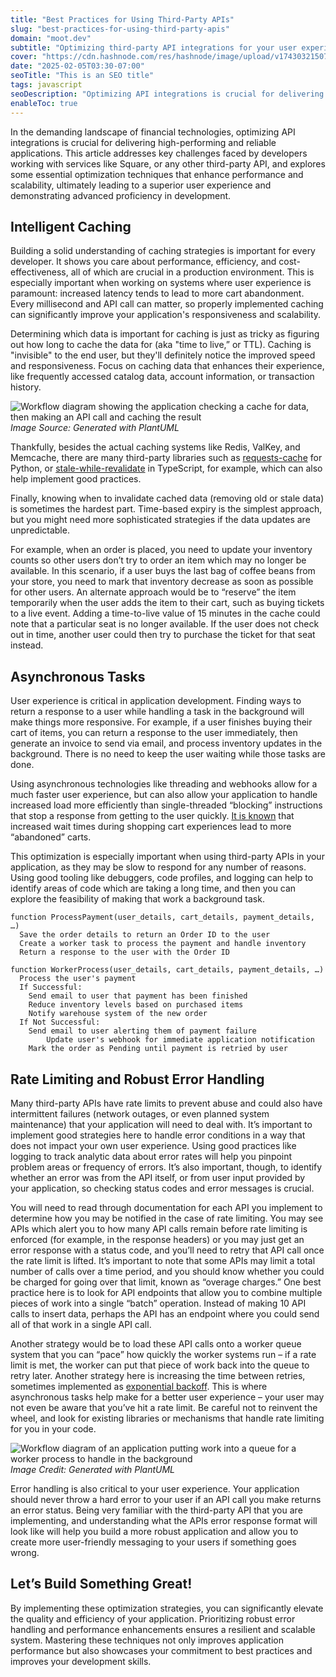 ```yaml
---
title: "Best Practices for Using Third-Party APIs"
slug: "best-practices-for-using-third-party-apis"
domain: "moot.dev"
subtitle: "Optimizing third-party API integrations for your user experience"
cover: "https://cdn.hashnode.com/res/hashnode/image/upload/v1743032150750/rYWwLEtzO.png?auto=format"
date: "2025-02-05T03:30-07:00"
seoTitle: "This is an SEO title"
tags: javascript
seoDescription: "Optimizing API integrations is crucial for delivering high-performing and reliable applications for the best user experience."
enableToc: true
---
```


In the demanding landscape of financial technologies, optimizing API integrations is crucial for delivering high-performing and reliable applications. This article addresses key challenges faced by developers working with services like Square, or any other third-party API, and explores some essential optimization techniques that enhance performance and scalability, ultimately leading to a superior user experience and demonstrating advanced proficiency in development.

## Intelligent Caching

Building a solid understanding of caching strategies is important for every developer. It shows you care about performance, efficiency, and cost-effectiveness, all of which are crucial in a production environment. This is especially important when working on systems where user experience is paramount: increased latency tends to lead to more cart abandonment. Every millisecond and API call can matter, so properly implemented caching can significantly improve your application's responsiveness and scalability.

Determining which data is important for caching is just as tricky as figuring out how long to cache the data for (aka "time to live,” or TTL). Caching is "invisible" to the end user, but they'll definitely notice the improved speed and responsiveness. Focus on caching data that enhances their experience, like frequently accessed catalog data, account information, or transaction history.

![Workflow diagram showing the application checking a cache for data, then making an API call and caching the result](//images.ctfassets.net/1wryd5vd9xez/3nw9ASpzhEC6q1UuoDoBAt/ef18134f0818a3848938a2f2c0e82ffa/image2.png)
*Image Source: Generated with PlantUML*

Thankfully, besides the actual caching systems like Redis, ValKey, and Memcache, there are many third-party libraries such as [requests-cache](https://requests-cache.readthedocs.io/en/stable/) for Python, or [stale-while-revalidate](https://www.npmjs.com/package/stale-while-revalidate-cache) in TypeScript, for example, which can also help implement good practices.

Finally, knowing when to invalidate cached data (removing old or stale data) is sometimes the hardest part. Time-based expiry is the simplest approach, but you might need more sophisticated strategies if the data updates are unpredictable.

For example, when an order is placed, you need to update your inventory counts so other users don’t try to order an item which may no longer be available. In this scenario, if a user buys the last bag of coffee beans from your store, you need to mark that inventory decrease as soon as possible for other users. An alternate approach would be to “reserve” the item temporarily when the user adds the item to their cart, such as buying tickets to a live event. Adding a time-to-live value of 15 minutes in the cache could note that a particular seat is no longer available. If the user does not check out in time, another user could then try to purchase the ticket for that seat instead.

## Asynchronous Tasks

User experience is critical in application development. Finding ways to return a response to a user while handling a task in the background will make things more responsive. For example, if a user finishes buying their cart of items, you can return a response to the user immediately, then generate an invoice to send via email, and process inventory updates in the background. There is no need to keep the user waiting while those tasks are done.

Using asynchronous technologies like threading and webhooks allow for a much faster user experience, but can also allow your application to handle increased load more efficiently than single-threaded “blocking” instructions that stop a response from getting to the user quickly. [It is known](https://www.yottaa.com/evidence-that-site-performance-impacts-conversion-rate/) that increased wait times during shopping cart experiences lead to more “abandoned” carts.

This optimization is especially important when using third-party APIs in your application, as they may be slow to respond for any number of reasons. Using good tooling like debuggers, code profiles, and logging can help to identify areas of code which are taking a long time, and then you can explore the feasibility of making that work a background task.

```plaintext
function ProcessPayment(user_details, cart_details, payment_details, …)
  Save the order details to return an Order ID to the user
  Create a worker task to process the payment and handle inventory
  Return a response to the user with the Order ID

function WorkerProcess(user_details, cart_details, payment_details, …)
  Process the user's payment
  If Successful:
    Send email to user that payment has been finished
    Reduce inventory levels based on purchased items
    Notify warehouse system of the new order
  If Not Successful:
    Send email to user alerting them of payment failure
        Update user's webhook for immediate application notification
    Mark the order as Pending until payment is retried by user
```

## Rate Limiting and Robust Error Handling

Many third-party APIs have rate limits to prevent abuse and could also have intermittent failures (network outages, or even planned system maintenance) that your application will need to deal with. It’s important to implement good strategies here to handle error conditions in a way that does not impact your own user experience. Using good practices like logging to track analytic data about error rates will help you pinpoint problem areas or frequency of errors. It’s also important, though, to identify whether an error was from the API itself, or from user input provided by your application, so checking status codes and error messages is crucial.

You will need to read through documentation for each API you implement to determine how you may be notified in the case of rate limiting. You may see APIs which alert you to how many API calls remain before rate limiting is enforced (for example, in the response headers) or you may just get an error response with a status code, and you’ll need to retry that API call once the rate limit is lifted. It’s important to note that some APIs may limit a total number of calls over a time period, and you should know whether you could be charged for going over that limit, known as “overage charges.” One best practice here is to look for API endpoints that allow you to combine multiple pieces of work into a single “batch” operation. Instead of making 10 API calls to insert data, perhaps the API has an endpoint where you could send all of that work in a single API call.

Another strategy would be to load these API calls onto a worker queue system that you can “pace” how quickly the worker systems run – if a rate limit is met, the worker can put that piece of work back into the queue to retry later. Another strategy here is increasing the time between retries, sometimes implemented as [exponential backoff](https://aws.amazon.com/blogs/architecture/exponential-backoff-and-jitter/). This is where asynchronous tasks help make for a better user experience – your user may not even be aware that you’ve hit a rate limit. Be careful not to reinvent the wheel, and look for existing libraries or mechanisms that handle rate limiting for you in your code.

![Workflow diagram of an application putting work into a queue for a worker process to handle in the background](//images.ctfassets.net/1wryd5vd9xez/6rItWeH2CL8Rn95tSCXxO0/9b7e276daa3563afefbd0cc197ce8df8/image1.png)
*Image Credit: Generated with PlantUML*

Error handling is also critical to your user experience. Your application should never throw a hard error to your user if an API call you make returns an error status. Being very familiar with the third-party API that you are implementing, and understanding what the APIs error response format will look like will help you build a more robust application and allow you to create more user-friendly messaging to your users if something goes wrong.

## Let’s Build Something Great!

By implementing these optimization strategies, you can significantly elevate the quality and efficiency of your application. Prioritizing robust error handling and performance enhancements ensures a resilient and scalable system. Mastering these techniques not only improves application performance but also showcases your commitment to best practices and improves your development skills.
